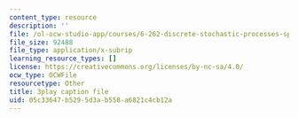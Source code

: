 ```yaml
---
content_type: resource
description: ''
file: /ol-ocw-studio-app/courses/6-262-discrete-stochastic-processes-spring-2011/05c33647b5295d3ab558a6821c4cb12a_GwVjWQykCDw.vtt
file_size: 92488
file_type: application/x-subrip
learning_resource_types: []
license: https://creativecommons.org/licenses/by-nc-sa/4.0/
ocw_type: OCWFile
resourcetype: Other
title: 3play caption file
uid: 05c33647-b529-5d3a-b558-a6821c4cb12a
---
```

